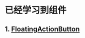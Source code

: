 # 已经学习到组件

## 1. [FloatingActionButton][1]



[1]: https://api.flutter.dev/flutter/material/FloatingActionButton-class.html "悬浮按钮"